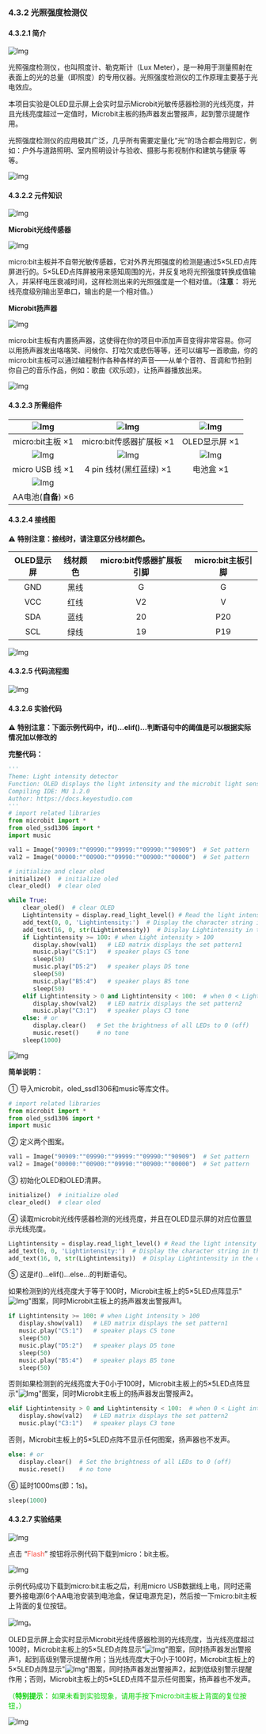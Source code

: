 ### 4.3.2 光照强度检测仪 

#### 4.3.2.1 简介

![Img](./media/top1.png)

光照强度检测仪，也叫照度计、勒克斯计（Lux Meter），是一种用于测量照射在表面上的光的总量（即照度）的专用仪器。光照强度检测仪的工作原理主要基于光电效应。

本项目实验是OLED显示屏上会实时显示Microbit光敏传感器检测的光线亮度，并且光线亮度超过一定值时，Microbit主板的扬声器发出警报声，起到警示提醒作用。

光照强度检测仪的应用极其广泛，几乎所有需要定量化“光”的场合都会用到它，例如：户外与道路照明、室内照明设计与验收、摄影与影视制作和建筑与健康 等等。

![Img](./media/bottom1.png)

#### 4.3.2.2 元件知识

![Img](./media/2top.png)

**Microbit光线传感器**

![Img](./media/j101.png)

micro:bit主板并不自带光敏传感器，它对外界光照强度的检测是通过5×5LED点阵屏进行的。5×5LED点阵屏被用来感知周围的光，并反复地将光照强度转换成值输入，并采样电压衰减时间，这样检测出来的光照强度是一个相对值。（**注意：** 将光线亮度级别输出至串口，输出的是一个相对值。）

**Microbit扬声器**

![Img](./media/j901.png)

micro:bit主板有内置扬声器，这使得在你的项目中添加声音变得非常容易。你可以用扬声器发出咯咯笑、问候你、打哈欠或悲伤等等，还可以编写一首歌曲，你的micro:bit主板可以通过编程制作各种各样的声音——从单个音符、音调和节拍到你自己的音乐作品，例如：歌曲《欢乐颂》，让扬声器播放出来。

![Img](./media/2bottom.png)

#### 4.3.2.3 所需组件

| ![Img](./media/microbitV2.png)| ![Img](./media/ExpansionBoard.png)  |![Img](./media/OLED.png) | 
| :--: | :--: | :--: |
| micro:bit主板 ×1 | micro:bit传感器扩展板 ×1 |OLED显示屏 ×1 |
|![Img](./media/usb.png) |![Img](./media/4pin.png)|![Img](./media/batterycase.png)|
| micro USB 线 ×1|4 pin 线材(黑红蓝绿) ×1 |电池盒 ×1|
|![Img](./media/AAbattery.png)| | |
|AA电池(**自备**) ×6| | |

#### 4.3.2.4 接线图

⚠️ **特别注意：接线时，请注意区分线材颜色。**

| OLED显示屏 | 线材颜色 | micro:bit传感器扩展板引脚 |micro:bit主板引脚 |
| :--: | :--: | :--: | :--: |
| GND | 黑线 | G | G |
| VCC | 红线 | V2 | V |
| SDA | 蓝线 | 20 | P20 |
| SCL | 绿线 | 19 | P19 |

![Img](./media/couj2.png)

#### 4.3.2.5 代码流程图

![Img](./media/flow-chart-02.png)

#### 4.3.2.6 实验代码

⚠️ **特别注意：下面示例代码中，if()...elif()...判断语句中的阈值是可以根据实际情况加以修改的**

**完整代码：**

```Python
'''
Theme: Light intensity detector
Function: OLED displays the light intensity and the microbit light sensor controls the 5*5 dot matrix and speaker
Compiling IDE: MU 1.2.0
Author: https://docs.keyestudio.com
'''
# import related libraries
from microbit import *
from oled_ssd1306 import *
import music

val1 = Image("90909:""09990:""99999:""09990:""90909")  # Set pattern
val2 = Image("00000:""00900:""09990:""00900:""00000")  # Set pattern

# initialize and clear oled
initialize()  # initialize oled
clear_oled()  # clear oled

while True:
    clear_oled()  # clear OLED
    Lightintensity = display.read_light_level() # Read the light intensity detected by the microbit light sensor and assign it to the variable Lightintensity
    add_text(0, 0, 'Lightintensity:')  # Display the character string in the corresponding position of OLED
    add_text(16, 0, str(Lightintensity))  # Display Lightintensity in the corresponding position of OLED
    if Lightintensity >= 100: # when Light intensity > 100
       display.show(val1)   # LED matrix displays the set pattern1
       music.play("C5:1")   # speaker plays C5 tone
       sleep(50)
       music.play("D5:2")   # speaker plays D5 tone
       sleep(50)
       music.play("B5:4")   # speaker plays B5 tone
       sleep(50)
    elif Lightintensity > 0 and Lightintensity < 100:  # when 0 < Light intensity < 100
       display.show(val2)   # LED matrix displays the set pattern2
       music.play("C3:1")   # speaker plays C3 tone
    else: # or
       display.clear()   # Set the brightness of all LEDs to 0 (off)
       music.reset()     # no tone
    sleep(1000)
```

![Img](./media/line1.png)

**简单说明：**

① 导入microbit，oled_ssd1306和music等库文件。

```Python
# import related libraries
from microbit import *
from oled_ssd1306 import *
import music
```

② 定义两个图案。

```Python
val1 = Image("90909:""09990:""99999:""09990:""90909")  # Set pattern
val2 = Image("00000:""00900:""09990:""00900:""00000")  # Set pattern
```

③ 初始化OLED和OLED清屏。

```Python
initialize()  # initialize oled
clear_oled()  # clear oled
```

④ 读取microbit光线传感器检测的光线亮度，并且在OLED显示屏的对应位置显示光线亮度。

```Python
Lightintensity = display.read_light_level() # Read the light intensity detected by the microbit light sensor and assign it to the variable Lightintensity
add_text(0, 0, 'Lightintensity:')  # Display the character string in the corresponding position of OLED
add_text(16, 0, str(Lightintensity))  # Display Lightintensity in the corresponding position of OLED
```

⑤ 这是if()...elif()...else...的判断语句。

如果检测到的光线亮度大于等于100时，Microbit主板上的5×5LED点阵显示"![Img](./media/AAB2.png)"图案，同时Microbit主板上的扬声器发出警报声1。

```Python
if Lightintensity >= 100: # when Light intensity > 100
   display.show(val1)   # LED matrix displays the set pattern1
   music.play("C5:1")   # speaker plays C5 tone
   sleep(50)
   music.play("D5:2")   # speaker plays D5 tone
   sleep(50)
   music.play("B5:4")   # speaker plays B5 tone
   sleep(50)
```

否则如果检测到的光线亮度大于0小于100时，Microbit主板上的5×5LED点阵显示"![Img](./media/AAB1.png)"图案，同时Microbit主板上的扬声器发出警报声2。

```Python
elif Lightintensity > 0 and Lightintensity < 100:  # when 0 < Light intensity < 100
   display.show(val2)   # LED matrix displays the set pattern2
   music.play("C3:1")   # speaker plays C3 tone
```

否则，Microbit主板上的5×5LED点阵不显示任何图案，扬声器也不发声。

```Python
else: # or
   display.clear()  # Set the brightness of all LEDs to 0 (off)
   music.reset()    # no tone
```

⑥ 延时1000ms(即：1s)。

```Python
sleep(1000)
```

#### 4.3.2.7 实验结果

![Img](./media/4top.png)

点击 “<span style="color: rgb(255, 76, 65);">Flash</span>” 按钮将示例代码下载到micro：bit主板。

![Img](./media/A124.png)

示例代码成功下载到micro:bit主板之后，利用micro USB数据线上电，同时还需要外接电源(6个AA电池安装到电池盒，保证电源充足)，然后按一下micro:bit主板上背面的复位按钮。

![Img](./media/A455.png)。

OLED显示屏上会实时显示Microbit光线传感器检测的光线亮度，当光线亮度超过100时，Microbit主板上的5×5LED点阵显示"![Img](./media/AAB2.png)"图案，同时扬声器发出警报声1，起到高级别警示提醒作用；当光线亮度大于0小于100时，Microbit主板上的5×5LED点阵显示"![Img](./media/AAB1.png)"图案，同时扬声器发出警报声2，起到低级别警示提醒作用；否则，Microbit主板上的5*5LED点阵不显示任何图案，扬声器也不发声。

<span style="color: rgb(0, 209, 0);">（**特别提示：** 如果未看到实验现象，请用手按下micro:bit主板上背面的复位按钮，）</span>

![Img](./media/4bottom.png)
